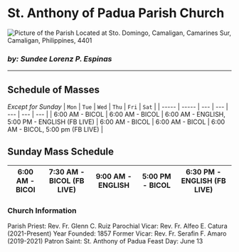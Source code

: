 # St. Anthony of Padua Parish Church

![Picture of the Parish](https://scontent.fmnl4-5.fna.fbcdn.net/v/t1.6435-9/28870001_1437627609698719_7615148320578600960_n.jpg?_nc_cat=103&ccb=1-7&_nc_sid=7f8c78&_nc_ohc=wF4YoyTq9nIAX9KeasA&_nc_ht=scontent.fmnl4-5.fna&oh=00_AfClghUFoRfAWTDfkk_XxdssaZu_HNn2_Sf_Yf1XTtk49A&oe=65E436EF)
Located at Sto. Domingo, Camaligan, Camarines Sur, Camaligan, Philippines, 4401

### *by: Sundee Lorenz P. Espinas*
---
## Schedule of Masses
*Except for Sunday*
| `Mon` | `Tue` | `Wed` | `Thu` | `Fri` | `Sat` |
| ----- | ----- | ---   | --- | --- | --- | --- |
| 6:00 AM - BICOL | 6:00 AM - BICOL |  6:00 AM - ENGLISH, 5:00 PM - ENGLISH (FB LIVE) | 6:00 AM - BICOL | 6:00 AM - BICOL | 6:00 AM - BICOL, 5:00 pm (FB LIVE) |

## Sunday Mass Schedule
| 6:00 AM - BICOl | 7:30 AM - BICOL (FB LIVE) | 9:00 AM - ENGLISH | 5:00 PM - BICOL | 6:30 PM - ENGLISH (FB LIVE) |
| --- | --- | --- | --- | --- |

### Church Information
Parish Priest: Rev. Fr. Glenn C. Ruiz
Parochial Vicar: Rev. Fr. Alfeo E. Catura (2021-Present)
Year Founded: 1857
Former Vicar: Rev. Fr. Serafin F. Amaro (2019-2021)
Patron Saint: St. Anthony of Padua
Feast Day: June 13
